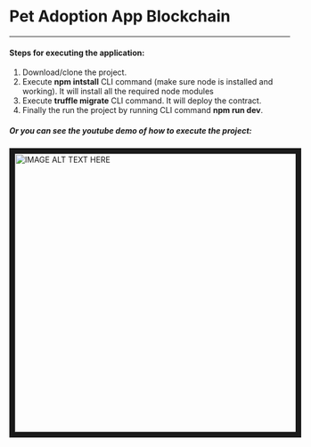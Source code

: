 # Pet Adoption App Blockchain

---

#### Steps for executing the application:

1. Download/clone the project.
2. Execute <b>npm intstall</b> CLI command (make sure node is installed and working). It will install all the required node modules
3. Execute <b>truffle migrate</b> CLI command. It will deploy the contract.
4. Finally the run the project by running CLI command <b>npm run dev</b>.

##### Or you can see the youtube demo of how to execute the project:

<a href="https://www.youtube.com/watch?v=UY-DFtYRFgM&feature=youtu.be" target="_blank"><img src="https://i9.ytimg.com/vi/UY-DFtYRFgM/mq2.jpg?sqp=CLzjz_4F&rs=AOn4CLDTrcc_uJKt06-zTnl-cAw0DW0r-Q" alt="IMAGE ALT TEXT HERE" width="800" height="500" border="10" /></a>
